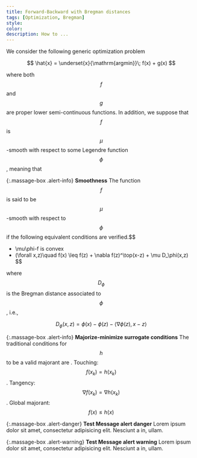 ```yaml
---
title: Forward-Backward with Bregman distances
tags: [Optimization, Bregman]
style: 
color: 
description: How to ...
---
```


We consider the following generic optimization problem

$$ \hat{x} = \underset{x}{\mathrm{argmin}}\; f(x) + g(x) $$

where both $$f$$ and $$g$$ are proper lower semi-continuous functions. In addition, we suppose that $$f$$ is $$\mu$$-smooth with respect to some Legendre function $$\phi$$, meaning that


{:.massage-box .alert-info}
**Smoothness**
The function $$f$$ is said to be $$\mu$$-smooth with respect to $$\phi$$ if the following equivalent conditions are verified.$$
- \mu\phi-f is convex
- (\forall x,z)\quad f(x) \leq f(z) + \nabla f(z)^\top(x-z) + \mu D_\phi(x,z)
$$

where $$D_\phi$$ is the Bregman distance associated to $$\phi$$, i.e.,

$$D_\phi(x,z) = \phi(x) - \phi(z) - \langle \nabla\phi(z), x-z\rangle$$


{:.massage-box .alert-info}
**Majorize-minimize surrogate conditions**
The traditional conditions for $$h$$ to be a valid majorant are
. Touching: $$f(x_k) = h(x_k)$$
. Tangency:  $$\nabla f(x_k) = \nabla h(x_k)$$
. Global majorant:  $$f(x) \leq h(x)$$

{:.massage-box .alert-danger}
**Test Message alert danger**
Lorem ipsum dolor sit amet, consectetur adipisicing elit. Nesciunt a in, ullam.

{:.massage-box .alert-warning}
**Test Message alert warning**
Lorem ipsum dolor sit amet, consectetur adipisicing elit. Nesciunt a in, ullam.